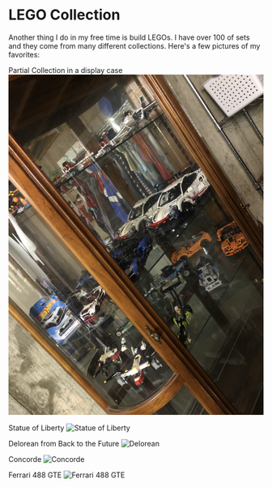 # LEGO Collection

Another thing I do in my free time is build LEGOs. I have over 100 of sets and they come from many different collections. Here's a few pictures of my favorites:

Partial Collection in a display case
![Display Case](./assets/images/hobbies/lego/Display.jpg)

Statue of Liberty
![Statue of Liberty](./assets/images/hobbies/lego/StatueLiberty.jpg)

Delorean from Back to the Future
![Delorean](./assets/images/hobbies/lego/Delorean.jpg)

Concorde
![Concorde](./assets/images/hobbies/lego/Concorde.jpg)

Ferrari 488 GTE
![Ferrari 488 GTE](./assets/images/hobbies/lego/Ferrari.jpg)